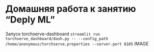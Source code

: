 # Домашняя работа к занятию “Deply ML”

Запуск torchserve-dashboard
`streamlit run torchserve_dashboard/dash.py -- --config_path /home/anonymous/torchserve.properties --server.port 8105`
IMAGE

